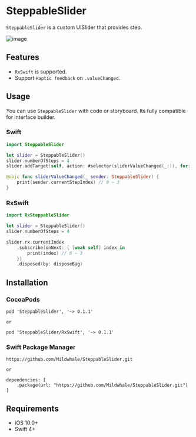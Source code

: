 # SteppableSlider
`SteppableSlider` is a custom UISlider that provides step.

![image](https://mildwhale.github.io/assets/images/steppableslider-sample.gif)

## Features
* `RxSwift` is supported.
* Support `Haptic feedback` on `.valueChanged`.

## Usage
You can use `SteppableSlider` with code or storyboard. Its fully compatible for interface builder.

### Swift
```swift
import SteppableSlider

let slider = SteppableSlider()
slider.numberOfSteps = 4
slider.addTarget(self, action: #selector(sliderValueChanged(_:)), for: .valueChanged)

@objc func sliderValueChanged(_ sender: SteppableSlider) {
    print(sender.currentStepIndex) // 0 ~ 3
}
```

### RxSwift
```swift
import RxSteppableSlider

let slider = SteppableSlider()
slider.numberOfSteps = 4

slider.rx.currentIndex
    .subscribe(onNext: { [weak self] index in
        print(index) // 0 ~ 3
    })
    .disposed(by: disposeBag)
```

## Installation
### CocoaPods
``` 
pod 'SteppableSlider', '~> 0.1.1'

or 

pod 'SteppableSlider/RxSwift', '~> 0.1.1'
```

### Swift Package Manager
```
https://github.com/Mildwhale/SteppableSlider.git

or

dependencies: [
    .package(url: "https://github.com/Mildwhale/SteppableSlider.git")
]
```

## Requirements
* iOS 10.0+  
* Swift 4+
